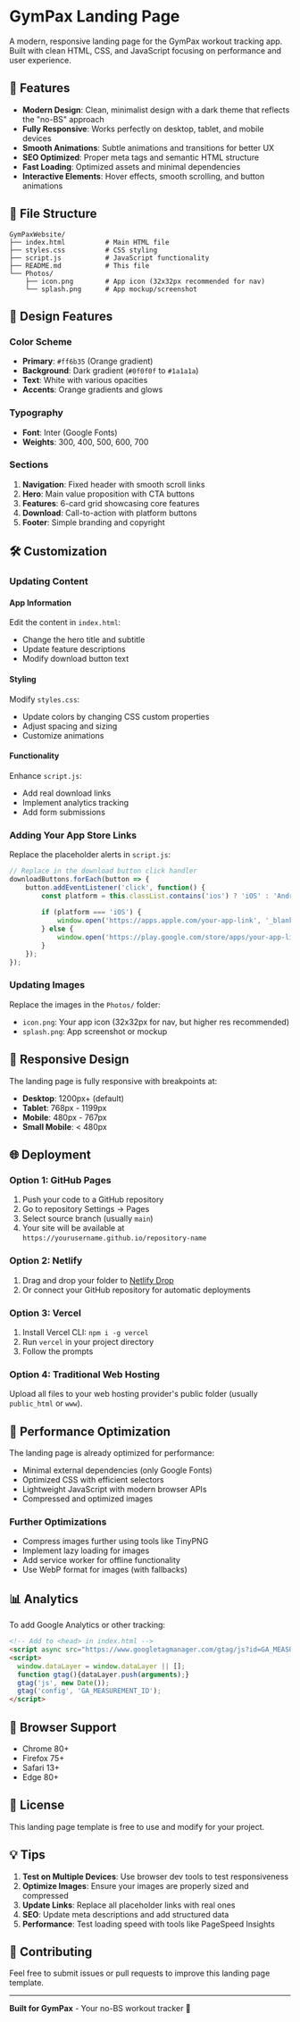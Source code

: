 # GymPax Landing Page

A modern, responsive landing page for the GymPax workout tracking app. Built with clean HTML, CSS, and JavaScript focusing on performance and user experience.

## 🚀 Features

- **Modern Design**: Clean, minimalist design with a dark theme that reflects the "no-BS" approach
- **Fully Responsive**: Works perfectly on desktop, tablet, and mobile devices
- **Smooth Animations**: Subtle animations and transitions for better UX
- **SEO Optimized**: Proper meta tags and semantic HTML structure
- **Fast Loading**: Optimized assets and minimal dependencies
- **Interactive Elements**: Hover effects, smooth scrolling, and button animations

## 📁 File Structure

```
GymPaxWebsite/
├── index.html          # Main HTML file
├── styles.css          # CSS styling
├── script.js           # JavaScript functionality
├── README.md           # This file
└── Photos/
    ├── icon.png        # App icon (32x32px recommended for nav)
    └── splash.png      # App mockup/screenshot
```

## 🎨 Design Features

### Color Scheme
- **Primary**: `#ff6b35` (Orange gradient)
- **Background**: Dark gradient (`#0f0f0f` to `#1a1a1a`)
- **Text**: White with various opacities
- **Accents**: Orange gradients and glows

### Typography
- **Font**: Inter (Google Fonts)
- **Weights**: 300, 400, 500, 600, 700

### Sections
1. **Navigation**: Fixed header with smooth scroll links
2. **Hero**: Main value proposition with CTA buttons
3. **Features**: 6-card grid showcasing core features
4. **Download**: Call-to-action with platform buttons
5. **Footer**: Simple branding and copyright

## 🛠️ Customization

### Updating Content

#### App Information
Edit the content in `index.html`:
- Change the hero title and subtitle
- Update feature descriptions
- Modify download button text

#### Styling
Modify `styles.css`:
- Update colors by changing CSS custom properties
- Adjust spacing and sizing
- Customize animations

#### Functionality
Enhance `script.js`:
- Add real download links
- Implement analytics tracking
- Add form submissions

### Adding Your App Store Links

Replace the placeholder alerts in `script.js`:

```javascript
// Replace in the download button click handler
downloadButtons.forEach(button => {
    button.addEventListener('click', function() {
        const platform = this.classList.contains('ios') ? 'iOS' : 'Android';
        
        if (platform === 'iOS') {
            window.open('https://apps.apple.com/your-app-link', '_blank');
        } else {
            window.open('https://play.google.com/store/apps/your-app-link', '_blank');
        }
    });
});
```

### Updating Images

Replace the images in the `Photos/` folder:
- `icon.png`: Your app icon (32x32px for nav, but higher res recommended)
- `splash.png`: App screenshot or mockup

## 📱 Responsive Design

The landing page is fully responsive with breakpoints at:
- **Desktop**: 1200px+ (default)
- **Tablet**: 768px - 1199px
- **Mobile**: 480px - 767px
- **Small Mobile**: < 480px

## 🌐 Deployment

### Option 1: GitHub Pages
1. Push your code to a GitHub repository
2. Go to repository Settings → Pages
3. Select source branch (usually `main`)
4. Your site will be available at `https://yourusername.github.io/repository-name`

### Option 2: Netlify
1. Drag and drop your folder to [Netlify Drop](https://app.netlify.com/drop)
2. Or connect your GitHub repository for automatic deployments

### Option 3: Vercel
1. Install Vercel CLI: `npm i -g vercel`
2. Run `vercel` in your project directory
3. Follow the prompts

### Option 4: Traditional Web Hosting
Upload all files to your web hosting provider's public folder (usually `public_html` or `www`).

## 🔧 Performance Optimization

The landing page is already optimized for performance:
- Minimal external dependencies (only Google Fonts)
- Optimized CSS with efficient selectors
- Lightweight JavaScript with modern browser APIs
- Compressed and optimized images

### Further Optimizations
- Compress images further using tools like TinyPNG
- Implement lazy loading for images
- Add service worker for offline functionality
- Use WebP format for images (with fallbacks)

## 📊 Analytics

To add Google Analytics or other tracking:

```html
<!-- Add to <head> in index.html -->
<script async src="https://www.googletagmanager.com/gtag/js?id=GA_MEASUREMENT_ID"></script>
<script>
  window.dataLayer = window.dataLayer || [];
  function gtag(){dataLayer.push(arguments);}
  gtag('js', new Date());
  gtag('config', 'GA_MEASUREMENT_ID');
</script>
```

## 🐛 Browser Support

- Chrome 80+
- Firefox 75+
- Safari 13+
- Edge 80+

## 📄 License

This landing page template is free to use and modify for your project.

## 💡 Tips

1. **Test on Multiple Devices**: Use browser dev tools to test responsiveness
2. **Optimize Images**: Ensure your images are properly sized and compressed
3. **Update Links**: Replace all placeholder links with real ones
4. **SEO**: Update meta descriptions and add structured data
5. **Performance**: Test loading speed with tools like PageSpeed Insights

## 🤝 Contributing

Feel free to submit issues or pull requests to improve this landing page template.

---

**Built for GymPax** - Your no-BS workout tracker 💪 